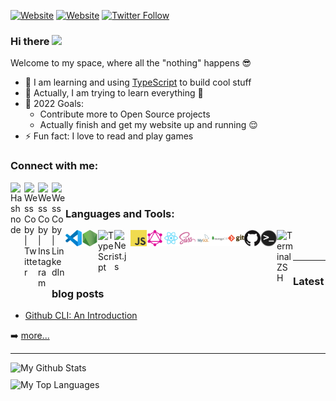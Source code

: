 [![Website](https://img.shields.io/website?label=Website&logo=Internet%20explorer&style=for-the-badge&url=https%3A%2F%2Fwesscoby.com)][website]
[![Website](https://img.shields.io/website?color=2962FF&label=Blog&logo=Hashnode&style=for-the-badge&url=https%3A%2F%2Fblog.wesscoby.com)][blog]
[![Twitter Follow](https://img.shields.io/twitter/follow/wesscoby?color=1da1f2&logo=Twitter&style=for-the-badge)][follow]

### Hi there <a href="https://www.wesscoby.com"><img src="https://media.giphy.com/media/hvRJCLFzcasrR4ia7z/giphy.gif" width="25px"></a>

Welcome to my space, where all the "nothing" happens 😎

- 🔭 I am learning and using [TypeScript][ts] to build cool stuff
- 🌱 Actually, I am trying to learn everything 🤣
- 🥅 2022 Goals:
  - Contribute more to Open Source projects
  - Actually finish and get my website up and running 😌
- ⚡ Fun fact: I love to read and play games

### Connect with me:

[<img align="left" alt="Hashnode" width="22px" src="https://cdn.jsdelivr.net/npm/simple-icons@6.2.0/icons/hashnode.svg" />][hashnode]
[<img align="left" alt="WessCoby | Twitter" width="22px" src="https://cdn.jsdelivr.net/npm/simple-icons@v3/icons/twitter.svg" />][twitter]
[<img align="left" alt="WessCoby | Instagram" width="22px" src="https://cdn.jsdelivr.net/npm/simple-icons@v3/icons/instagram.svg" />][instagram]
[<img align="left" alt="WessCoby | LinkedIn" width="22px" src="https://cdn.jsdelivr.net/npm/simple-icons@v3/icons/linkedin.svg" />][linkedin]

<br />

### Languages and Tools:

[<img align="left" alt="Visual Studio Code" width="26px" src="https://raw.githubusercontent.com/github/explore/80688e429a7d4ef2fca1e82350fe8e3517d3494d/topics/visual-studio-code/visual-studio-code.png" />][vscode]

[<img align="left" alt="Node.js" width="26px" src="https://raw.githubusercontent.com/github/explore/80688e429a7d4ef2fca1e82350fe8e3517d3494d/topics/nodejs/nodejs.png" />][nodejs]

[<img align="left" alt="TypeScript" width="26px" src="https://avatars3.githubusercontent.com/u/65012741?s=200&v=4" />][ts]

[<img align="left" alt="Nest.js" width="26px" src="https://avatars1.githubusercontent.com/u/28507035?s=200&v=4" />][nestjs]

[<img align="left" alt="JavaScript" width="26px" src="https://raw.githubusercontent.com/github/explore/80688e429a7d4ef2fca1e82350fe8e3517d3494d/topics/javascript/javascript.png" />][js]

[<img align="left" alt="GraphQL" width="26px" src="https://raw.githubusercontent.com/github/explore/80688e429a7d4ef2fca1e82350fe8e3517d3494d/topics/graphql/graphql.png" />][graphql]

[<img align="left" alt="React" width="26px" src="https://raw.githubusercontent.com/github/explore/80688e429a7d4ef2fca1e82350fe8e3517d3494d/topics/react/react.png" />][react]

[<img align="left" alt="Sass" width="26px" src="https://raw.githubusercontent.com/github/explore/80688e429a7d4ef2fca1e82350fe8e3517d3494d/topics/sass/sass.png" />][sass]

[<img align="left" alt="MySQL" width="26px" src="https://raw.githubusercontent.com/github/explore/80688e429a7d4ef2fca1e82350fe8e3517d3494d/topics/mysql/mysql.png" />][mysql]

[<img align="left" alt="MongoDB" width="26px" src="https://raw.githubusercontent.com/github/explore/80688e429a7d4ef2fca1e82350fe8e3517d3494d/topics/mongodb/mongodb.png" />][mongodb]

[<img align="left" alt="Git" width="26px" src="https://raw.githubusercontent.com/github/explore/80688e429a7d4ef2fca1e82350fe8e3517d3494d/topics/git/git.png" />][git]

[<img align="left" alt="GitHub" width="26px" src="https://raw.githubusercontent.com/github/explore/78df643247d429f6cc873026c0622819ad797942/topics/github/github.png" />][github]

[<img align="left" alt="Terminal ZSH" width="26px" src="https://raw.githubusercontent.com/github/explore/80688e429a7d4ef2fca1e82350fe8e3517d3494d/topics/terminal/terminal.png" />][zsh]

[<img align="left" alt="Terminal ZSH" width="26px" src="https://avatars2.githubusercontent.com/u/12054114?s=200&v=4" />][tmux]

<br />
<br />

---

### Latest blog posts
<!-- BLOG-POST-LIST:START -->
- [Github CLI: An Introduction](https://blog.wesscoby.com/github-cli-an-introduction)
<!-- BLOG-POST-LIST:END -->
➡️ [more...](https://blog.wesscoby.com)

---

<div
  style="display: flex; flex-direction: column; align-items: start;"
>
  <img
    alt="My Github Stats"
    src="https://rms.wesscoby.com/api?username=wesscoby&show_icons=true&hide_border=true&count_private=true"
    style="margin-bottom: 10px"
  />
  <img
    alt="My Top Languages"
    src="https://rms.wesscoby.com/api/top-langs/?username=wesscoby&hide=css,html&layout=compact&langs_count=10"
  />
</div>




[website]: https://wesscoby.com
[blog]: https://blog.wesscoby.com
[hashnode]: https://hashnode.com/@wesscoby
[twitter]: https://twitter.com/wesscoby
[follow]: https://twitter.com/intent/follow?original_referer=https://github.com/wesscoby&screen_name=wesscoby
[youtube]: https://www.youtube.com/wesscoby
[instagram]: https://instagram.com/wesscoby
[linkedin]: https://linkedin.com/in/wesscoby
[git]: https://git-scm.com/
[github]: https://github.com
[nodejs]: https://nodejs.dev/
[deno]: https://deno.land/
[vscode]: https://code.visualstudio.com/
[nestjs]: https://nestjs.com/
[gatsby]: https://www.gatsbyjs.org/
[sass]: https://sass-lang.com/
[js]: https://www.javascript.com/
[ts]: https://www.typescriptlang.org/
[tmux]: https://github.com/tmux/tmux/wiki
[react]: https://reactjs.org/
[graphql]: https://graphql.org/
[zsh]: https://ohmyz.sh/
[mongodb]: https://www.mongodb.com/
[sql]: https://www.w3schools.com/sql/
[mysql]: https://www.mysql.com/
[tailwind]: https://tailwindcss.com


